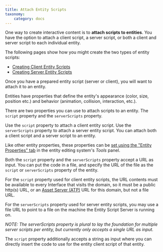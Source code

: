 ```yaml
---
title: Attach Entity Scripts
taxonomy:
    category: docs
---
```


One way to create interactive content is to **attach scripts to entities**. You have the option to attach a client script, a server script, or both a client and server script to each individual entity.

The following pages show how you might create the two types of entity scripts:

- [Creating Client Entity Scripts](https://wiki.highfidelity.com/wiki/Creating_Client_Entity_Scripts)
- [Creating Server Entity Scripts](https://wiki.highfidelity.com/wiki/Creating_Server_Entity_Scripts)

Once you have a prepared entity script (server or client), you will want to attach it to an entity.

Entities have properties that define the entity's appearance (color, size, position etc.) and behavior (animation, collision, interaction, etc.).

There are two properties you can use to attach scripts to an entity. The `script` property and the `serverScripts` property.

Use the `script` property to attach a client entity script. Use the `serverScripts` property to attach a server entity script. You can attach both a client script and a server script to an entity.

Like other entity properties, these properties can be [set using the "Entity Properties" tab](https://wiki.highfidelity.com/wiki/Edit_Mode#Edit_Entity_Properties) in the entity editing system's *Tools* panel.

Both the `script` property and the `serverScripts` property accept a URL as input. You can put the code in a file, and specify the URL of the file as the `script` or `serverScripts` property of the entity.

For the `script` property used for client entity scripts, the URL contents must be available to every Interface that visits the domain, so it must be a public http(s) URL, or an [Asset Server (ATP)](https://wiki.highfidelity.com/wiki/Asset_Server_(ATP)) URL for this domain, but not a file URL.

For the `serverScripts` property used for server entity scripts, you may use a file URL to point to a file on the machine the Entity Script Server is running on.

*NOTE: The serverScripts property is plural to lay the foundation for multiple server scripts per entity, but currently only accepts a single URL as input.*

The `script` property additionally accepts a string as input where you can directly insert the code to use for the entity client script of that entity.